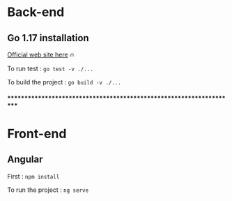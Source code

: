 # Back-end

## Go 1.17 installation

[Official web site here](https://go.dev/doc/install) 🔥

To run test : `go test -v ./...`

To build the project : `go build -v ./...`

#### *******************************************************************

# Front-end

## Angular

First : `npm install`

To run the project : `ng serve`
